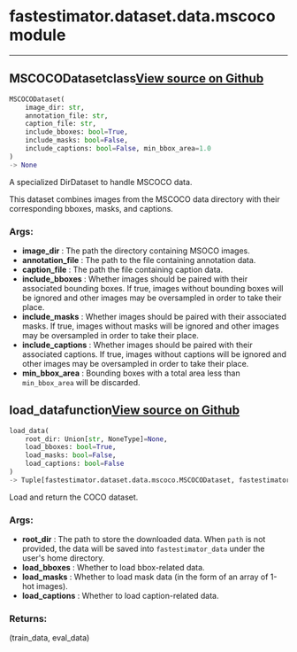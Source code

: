 # fastestimator.dataset.data.mscoco<span class="tag">module</span>
---
## MSCOCODataset<span class="tag">class</span><a class="sourcelink" href=https://github.com/fastestimator/fastestimator/blob/r1.1/fastestimator/dataset/data/mscoco.py/#L34-L157>View source on Github</a>
```python
MSCOCODataset(
	image_dir: str,
	annotation_file: str,
	caption_file: str,
	include_bboxes: bool=True,
	include_masks: bool=False,
	include_captions: bool=False, min_bbox_area=1.0
)
-> None
```
A specialized DirDataset to handle MSCOCO data.

This dataset combines images from the MSCOCO data directory with their corresponding bboxes, masks, and captions.


<h3>Args:</h3>

* **image_dir** :  The path the directory containing MSOCO images.
* **annotation_file** :  The path to the file containing annotation data.
* **caption_file** :  The path the file containing caption data.
* **include_bboxes** :  Whether images should be paired with their associated bounding boxes. If true, images without        bounding boxes will be ignored and other images may be oversampled in order to take their place.
* **include_masks** :  Whether images should be paired with their associated masks. If true, images without masks will        be ignored and other images may be oversampled in order to take their place.
* **include_captions** :  Whether images should be paired with their associated captions. If true, images without        captions will be ignored and other images may be oversampled in order to take their place.
* **min_bbox_area** :  Bounding boxes with a total area less than `min_bbox_area` will be discarded.



## load_data<span class="tag">function</span><a class="sourcelink" href=https://github.com/fastestimator/fastestimator/blob/r1.1/fastestimator/dataset/data/mscoco.py/#L160-L220>View source on Github</a>
```python
load_data(
	root_dir: Union[str, NoneType]=None,
	load_bboxes: bool=True,
	load_masks: bool=False,
	load_captions: bool=False
)
-> Tuple[fastestimator.dataset.data.mscoco.MSCOCODataset, fastestimator.dataset.data.mscoco.MSCOCODataset]
```
Load and return the COCO dataset.


<h3>Args:</h3>

* **root_dir** :  The path to store the downloaded data. When `path` is not provided, the data will be saved into        `fastestimator_data` under the user's home directory.
* **load_bboxes** :  Whether to load bbox-related data.
* **load_masks** :  Whether to load mask data (in the form of an array of 1-hot images).
* **load_captions** :  Whether to load caption-related data.

<h3>Returns:</h3>
    (train_data, eval_data)


